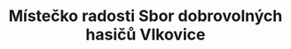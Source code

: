 ---
id: 677ed2aa-28ab-4718-98d1-d99f6549d5f1
title: Místečko radosti Sbor dobrovolných hasičů Vlkovice
price: 50
year: 2012
description: Tento projekt usiluje za pomoci širokého zapojení aktivních místních občanů a jejich dobrovolné práce o vylepšení veřejného prostoru ve Vlkovicích, především ve prospěch dětí a mládeže, stejně tak ale i seniorů a všech obyvatel, kteří ocení pěkné místo k organizaci místních akcí, volnočasových aktivit a scházení se se sousedy.
kouskovani: false
locationName: undefined
position:
  lng: 17.852701183877
  lat: 49.72095968403211
---